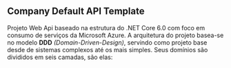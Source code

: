## Company Default API Template
Projeto Web Api baseado na estrutura do .NET Core 6.0 com foco em consumo de serviços da Microsoft Azure.
A arquitetura do projeto basea-se no modelo **DDD** *(Domain-Driven-Design)*, servindo como projeto base desde de sistemas complexos até os mais simples. Seus domínios são divididos em seis camadas, são elas:
